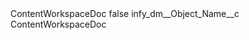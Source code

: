 <?xml version="1.0" encoding="UTF-8"?>
<CustomMetadata xmlns="http://soap.sforce.com/2006/04/metadata" xmlns:xsi="http://www.w3.org/2001/XMLSchema-instance" xmlns:xsd="http://www.w3.org/2001/XMLSchema">
    <label>ContentWorkspaceDoc</label>
    <protected>false</protected>
    <values>
        <field>infy_dm__Object_Name__c</field>
        <value xsi:type="xsd:string">ContentWorkspaceDoc</value>
    </values>
</CustomMetadata>
